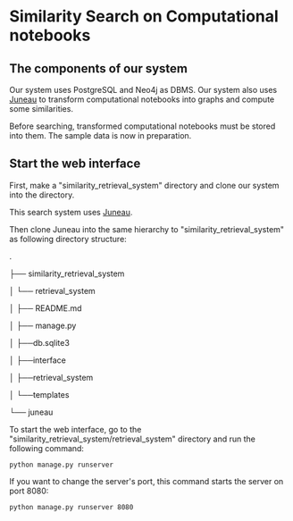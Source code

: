 # Similarity Search on Computational notebooks

## The components of our system

Our system uses PostgreSQL and Neo4j as DBMS. Our system also uses [Juneau](https://github.com/juneau-project/juneau.git) to transform computational notebooks into graphs and compute some similarities. 

Before searching, transformed computational notebooks must be stored into them.
The sample data is now in preparation.

## Start the web interface

First, make a "similarity_retrieval_system" directory and clone our system into the directory.

This search system uses [Juneau](https://github.com/juneau-project/juneau.git).

Then clone Juneau into the same hierarchy to "similarity_retrieval_system" as following directory structure:

.

├── similarity_retrieval_system

│   └── retrieval_system

│       ├── README.md

│       ├── manage.py

│       ├──db.sqlite3

│       ├──interface

│       ├──retrieval_system

│       └──templates

└── juneau


To start the web interface, go to the "similarity_retrieval_system/retrieval_system" directory and run the following command:
```
python manage.py runserver
```

If you want to change the server's port, this command starts the server on port 8080:
```
python manage.py runserver 8080
```
